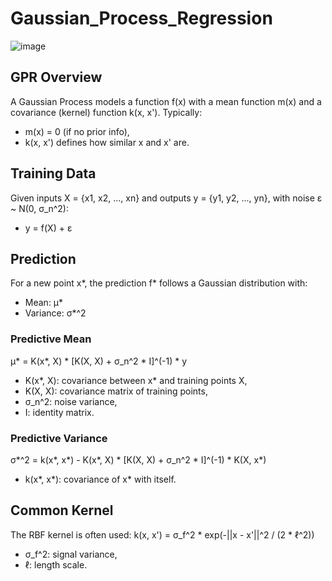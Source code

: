 # Gaussian_Process_Regression

![image](https://github.com/user-attachments/assets/ed1ec577-7085-4695-857c-14b2bbacfd41)
## GPR Overview
A Gaussian Process models a function f(x) with a mean function m(x) and a covariance (kernel) function k(x, x'). Typically:
- m(x) = 0 (if no prior info),
- k(x, x') defines how similar x and x' are.

## Training Data
Given inputs X = {x1, x2, ..., xn} and outputs y = {y1, y2, ..., yn}, with noise ε ~ N(0, σ_n^2):
- y = f(X) + ε

## Prediction
For a new point x*, the prediction f* follows a Gaussian distribution with:
- Mean: μ*
- Variance: σ*^2

### Predictive Mean
μ* = K(x*, X) * [K(X, X) + σ_n^2 * I]^(-1) * y
- K(x*, X): covariance between x* and training points X,
- K(X, X): covariance matrix of training points,
- σ_n^2: noise variance,
- I: identity matrix.

### Predictive Variance
σ*^2 = k(x*, x*) - K(x*, X) * [K(X, X) + σ_n^2 * I]^(-1) * K(X, x*)
- k(x*, x*): covariance of x* with itself.

## Common Kernel
The RBF kernel is often used:
k(x, x') = σ_f^2 * exp(-||x - x'||^2 / (2 * ℓ^2))
- σ_f^2: signal variance,
- ℓ: length scale.

